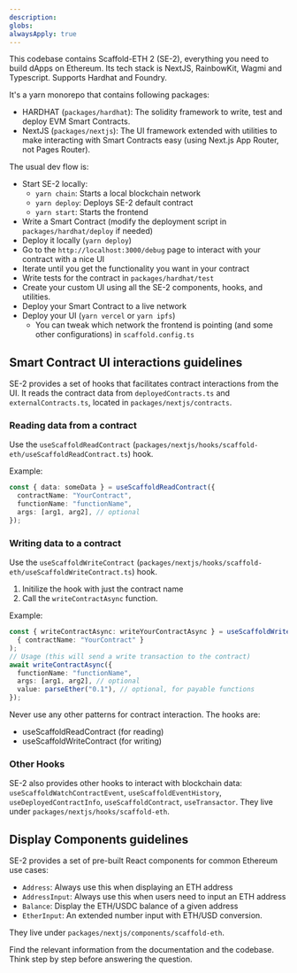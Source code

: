 ```yaml
---
description:
globs:
alwaysApply: true
---
```


This codebase contains Scaffold-ETH 2 (SE-2), everything you need to build dApps on Ethereum. Its tech stack is NextJS, RainbowKit, Wagmi and Typescript. Supports Hardhat and Foundry.

It's a yarn monorepo that contains following packages:

- HARDHAT (`packages/hardhat`): The solidity framework to write, test and deploy EVM Smart Contracts.
- NextJS (`packages/nextjs`): The UI framework extended with utilities to make interacting with Smart Contracts easy (using Next.js App Router, not Pages Router).


The usual dev flow is:

- Start SE-2 locally:
  - `yarn chain`: Starts a local blockchain network
  - `yarn deploy`: Deploys SE-2 default contract
  - `yarn start`: Starts the frontend
- Write a Smart Contract (modify the deployment script in `packages/hardhat/deploy` if needed)
- Deploy it locally (`yarn deploy`)
- Go to the `http://localhost:3000/debug` page to interact with your contract with a nice UI
- Iterate until you get the functionality you want in your contract
- Write tests for the contract in `packages/hardhat/test`
- Create your custom UI using all the SE-2 components, hooks, and utilities.
- Deploy your Smart Contract to a live network
- Deploy your UI (`yarn vercel` or `yarn ipfs`)
  - You can tweak which network the frontend is pointing (and some other configurations) in `scaffold.config.ts`

## Smart Contract UI interactions guidelines
SE-2 provides a set of hooks that facilitates contract interactions from the UI. It reads the contract data from `deployedContracts.ts` and `externalContracts.ts`, located in `packages/nextjs/contracts`.

### Reading data from a contract
Use the `useScaffoldReadContract` (`packages/nextjs/hooks/scaffold-eth/useScaffoldReadContract.ts`) hook.

Example:
```typescript
const { data: someData } = useScaffoldReadContract({
  contractName: "YourContract",
  functionName: "functionName",
  args: [arg1, arg2], // optional
});
```

### Writing data to a contract
Use the `useScaffoldWriteContract` (`packages/nextjs/hooks/scaffold-eth/useScaffoldWriteContract.ts`) hook.
1. Initilize the hook with just the contract name
2. Call the `writeContractAsync` function.

Example:
```typescript
const { writeContractAsync: writeYourContractAsync } = useScaffoldWriteContract(
  { contractName: "YourContract" }
);
// Usage (this will send a write transaction to the contract)
await writeContractAsync({
  functionName: "functionName",
  args: [arg1, arg2], // optional
  value: parseEther("0.1"), // optional, for payable functions
});
```

Never use any other patterns for contract interaction. The hooks are:
- useScaffoldReadContract (for reading)
- useScaffoldWriteContract (for writing)

### Other Hooks
SE-2 also provides other hooks to interact with blockchain data: `useScaffoldWatchContractEvent`, `useScaffoldEventHistory`, `useDeployedContractInfo`, `useScaffoldContract`, `useTransactor`. They live under `packages/nextjs/hooks/scaffold-eth`.
## Display Components guidelines
SE-2 provides a set of pre-built React components for common Ethereum use cases:
- `Address`: Always use this when displaying an ETH address
- `AddressInput`: Always use this when users need to input an ETH address
- `Balance`: Display the ETH/USDC balance of a given address
- `EtherInput`: An extended number input with ETH/USD conversion.

They live under `packages/nextjs/components/scaffold-eth`.

Find the relevant information from the documentation and the codebase. Think step by step before answering the question.
